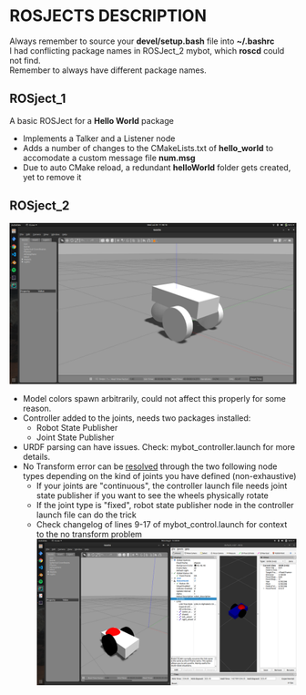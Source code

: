 # ROSJECTS DESCRIPTION
Always remember to source your **devel/setup.bash** file into **~/.bashrc**  
I had conflicting package names in ROSJect_2 mybot, which **roscd** could not find.  
Remember to always have different package names.
## ROSject_1



A basic ROSJect for a **Hello World** package
* Implements a Talker and a Listener node
* Adds a number of changes to the CMakeLists.txt of **hello_world** to accomodate a custom message file **num.msg**
* Due to auto CMake reload, a redundant **helloWorld** folder gets created, yet to remove it

## ROSject_2  

![Model generated looks like this](Screenshots/ROSject_2/mybotSpawn.png)
* Model colors spawn arbitrarily, could not affect this properly for some reason. 
* Controller added to the joints, needs two packages installed:
  * Robot State Publisher
  * Joint State Publisher
* URDF parsing can have issues. Check: mybot_controller.launch for more details.
* No Transform error can be [resolved](https://www.reddit.com/r/ROS/comments/e3u3ru/rviz_error_no_transform_from_wheel_left_link/f95lk3o?utm_source=share&utm_medium=web2x&context=3) through the two following node types depending on the kind of joints you have defined (non-exhaustive)
  * If your joints are "continuous", the controller launch file needs joint state publisher if you want to see the wheels physically rotate
  * If the joint type is "fixed", robot state publisher node in the controller launch file can do the trick
  * Check changelog of lines 9-17 of mybot_control.launch for context to the no transform problem
![Completed MybotSpawn](Screenshots/ROSject_2/mybotSpawn_completed.png)
